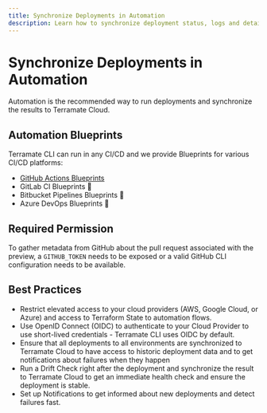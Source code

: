 ```yaml
---
title: Synchronize Deployments in Automation
description: Learn how to synchronize deployment status, logs and details with Terramate CLI to Terramate Cloud in automation.
---
```


# Synchronize Deployments in Automation

Automation is the recommended way to run deployments and synchronize the results to Terramate Cloud.

## Automation Blueprints

Terramate CLI can run in any CI/CD and we provide Blueprints for various CI/CD platforms:

- [GitHub Actions Blueprints](../../cli/automation/github-actions/deployment-workflow.md)
- GitLab CI Blueprints 🚧
- Bitbucket Pipelines Blueprints 🚧
- Azure DevOps Blueprints 🚧

## Required Permission

To gather metadata from GitHub about the pull request associated with the preview, a `GITHUB_TOKEN` needs to be exposed or a valid GitHub CLI configuration needs to be available.

## Best Practices

- Restrict elevated access to your cloud providers (AWS, Google Cloud, or Azure) and access to Terraform State to automation flows.
- Use OpenID Connect (OIDC) to authenticate to your Cloud Provider to use short-lived credentials - Terramate CLI uses OIDC by default.
- Ensure that all deployments to all environments are synchronized to Terramate Cloud to have access to historic deployment data and to get notifications about failures when they happen
- Run a Drift Check right after the deployment and synchronize the result to Terramate Cloud to get an immediate health check and ensure the deployment is stable.
- Set up Notifications to get informed about new deployments and detect failures fast.
